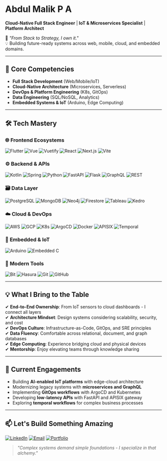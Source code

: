 #  Abdul Malik P A 
**Cloud-Native Full Stack Engineer** | **IoT & Microservices Specialist** | **Platform Architect**

🚀 *"From Stack to Strategy, I own it."*  
💡 Building future-ready systems across web, mobile, cloud, and embedded domains.

---

## 🧠 Core Competencies

- **Full Stack Development** (Web/Mobile/IoT)
- **Cloud-Native Architecture** (Microservices, Serverless)
- **DevOps & Platform Engineering** (K8s, GitOps)
- **Data Engineering** (SQL/NoSQL, Analytics)
- **Embedded Systems & IoT** (Arduino, Edge Computing)

---

## 🛠️ Tech Mastery

### 🌐 **Frontend Ecosystems**
![Flutter](https://img.shields.io/badge/Flutter-02569B?logo=flutter)
![Vue](https://img.shields.io/badge/Vue.js-4FC08D?logo=vue.js&logoColor=white)
![Vuetify](https://img.shields.io/badge/Vuetify-1867C0?logo=vuetify)
![React](https://img.shields.io/badge/React-61DAFB?logo=react&logoColor=white)
![Next.js](https://img.shields.io/badge/Next.js-000000?logo=next.js)
![Vite](https://img.shields.io/badge/Vite-646CFF?logo=vite&logoColor=white)


### ⚙️ **Backend & APIs**
![Kotlin](https://img.shields.io/badge/Kotlin-7F52FF?logo=kotlin&logoColor=white)
![Spring](https://img.shields.io/badge/Spring-6DB33F?logo=spring)
![Python](https://img.shields.io/badge/Python-3776AB?logo=python)
![FastAPI](https://img.shields.io/badge/FastAPI-009688?logo=fastapi)
![Flask](https://img.shields.io/badge/Flask-000000?logo=flask)
![GraphQL](https://img.shields.io/badge/GraphQL-E10098?logo=graphql)
![REST](https://img.shields.io/badge/REST_API-FF6C37?logo=postman)

### 🗃️ **Data Layer**
![PostgreSQL](https://img.shields.io/badge/PostgreSQL-4169E1?logo=postgresql)
![MongoDB](https://img.shields.io/badge/MongoDB-47A248?logo=mongodb)
![Neo4j](https://img.shields.io/badge/Neo4j-008CC1?logo=neo4j)
![Firestore](https://img.shields.io/badge/Firestore-FFCA28?logo=firebase)
![Tableau](https://img.shields.io/badge/Tableau-E97627?logo=tableau)
![Kedro](https://img.shields.io/badge/Kedro-000000?logo=python)

### ☁️ **Cloud & DevOps**
![AWS](https://img.shields.io/badge/AWS-FF9900?logo=amazon-aws)
![GCP](https://img.shields.io/badge/GCP-4285F4?logo=google-cloud)
![K8s](https://img.shields.io/badge/Kubernetes-326CE5?logo=kubernetes)
![ArgoCD](https://img.shields.io/badge/ArgoCD-EF7B4D?logo=argo)
![Docker](https://img.shields.io/badge/Docker-2496ED?logo=docker)
![APISIX](https://img.shields.io/badge/APISIX-000000?logo=nginx)
![Temporal](https://img.shields.io/badge/Temporal-000000?logo=data:image/svg+xml;base64,...)

### 🔌 **Embedded & IoT**
![Arduino](https://img.shields.io/badge/Arduino-00979D?logo=arduino)
![Embedded C](https://img.shields.io/badge/Embedded_C-00599C?logo=c)

### 🧩 **Modern Tools**
![Bit](https://img.shields.io/badge/Bit-73398D?logo=bit)
![Hasura](https://img.shields.io/badge/Hasura-1EB4D4?logo=hasura)
![Git](https://img.shields.io/badge/Git-F05032?logo=git)
![GitHub](https://img.shields.io/badge/GitHub-181717?logo=github)

---

## 💡 What I Bring to the Table

✔ **End-to-End Ownership**: From IoT sensors to cloud dashboards - I connect all layers  
✔ **Architecture Mindset**: Design systems considering scalability, security, and cost  
✔ **DevOps Culture**: Infrastructure-as-Code, GitOps, and SRE principles  
✔ **Data Fluency**: Comfortable across relational, document, and graph databases  
✔ **Edge Computing**: Experience bridging cloud and physical devices  
✔ **Mentorship**: Enjoy elevating teams through knowledge sharing  

---

## 🚀 Current Engagements

- Building **AI-enabled IoT platforms** with edge-cloud architecture  
- Modernizing legacy systems with **microservices and GraphQL**  
- Implementing **GitOps workflows** with ArgoCD and Kubernetes  
- Developing **low-latency APIs** with FastAPI and APISIX gateway  
- Exploring **temporal workflows** for complex business processes  

---

## 📫 Let's Build Something Amazing

[![LinkedIn](https://img.shields.io/badge/Connect_on_LinkedIn-0A66C2?logo=linkedin&style=for-the-badge)](https://www.linkedin.com/in/p-a-abdul-malik)
[![Email](https://img.shields.io/badge/Contact_Me-D14836?logo=gmail&style=for-the-badge)](mailto:your@email.com)
[![Portfolio](https://img.shields.io/badge/View_Portfolio-000000?logo=vercel&style=for-the-badge)](https://yourportfolio.com)

> *"Complex systems demand simple foundations - I specialize in that alchemy."*
